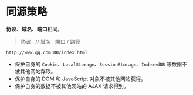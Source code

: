 # 同源策略

**协议**、**域名**、**端口**相同。

> 协议 : // 域名 : 端口 / 路径

```
http://www.qq.com:80/index.html
```

- 保护自身的 `Cookie`、`LocalStorage`、`SessionStorage`、`IndexedDB` 等数据不被其他网站存取。
- 保护自身的 DOM 和 JavaScript 对象不被其他网站获得。
- 保护自身的数据不被其他网站的 AJAX 请求得到。